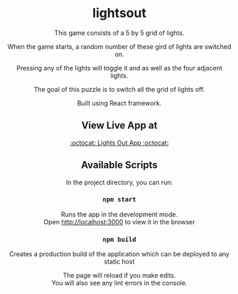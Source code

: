 <div align="center">
  
# lightsout

This game consists of a 5 by 5 grid of lights.

When the game starts, a random number of these gird of lights are switched on.

Pressing any of the lights will toggle it and as well as the four adjacent lights.

The goal of this puzzle is to switch all the grid of lights off.

Built using React framework.

## View Live App at

<a href="https://arokianivin09.github.io/lightsout/ ">:octocat: Lights Out App :octocat:</a>

## Available Scripts

In the project directory, you can run:

### `npm start`

Runs the app in the development mode.<br>
Open [http://localhost:3000](http://localhost:3000) to view it in the browser

### `npm build`

Creates a production build of the application which can be deployed to any static host

The page will reload if you make edits.<br>
You will also see any lint errors in the console.


